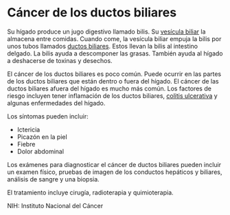 Cáncer de los ductos biliares
=============================


Su hígado produce un jugo digestivo llamado bilis. Su  [vesícula biliar](https://medlineplus.gov/spanish/gallbladderdiseases.html) la almacena entre comidas. Cuando come, la vesícula biliar empuja la bilis por unos tubos llamados [ductos biliares](https://medlineplus.gov/spanish/bileductdiseases.html). Estos llevan la bilis al intestino delgado. La bilis ayuda a descomponer las grasas. También ayuda al hígado a deshacerse de toxinas y desechos.


El cáncer de los ductos biliares es poco común. Puede ocurrir en las partes de los ductos biliares que están dentro o fuera del hígado. El cáncer de las ductos biliares afuera del hígado es mucho más común. Los factores de riesgo incluyen tener inflamación de los ductos biliares, [colitis ulcerativa](https://medlineplus.gov/spanish/ulcerativecolitis.html) y algunas enfermedades del hígado.


Los síntomas pueden incluir:


* Ictericia
* Picazón en la piel
* Fiebre
* Dolor abdominal


Los exámenes para diagnosticar el cáncer de ductos biliares pueden incluir un examen físico, pruebas de imagen de los conductos hepáticos y biliares, análisis de sangre y una biopsia.


El tratamiento incluye cirugía, radioterapia y quimioterapia.


NIH: Instituto Nacional del Cáncer

